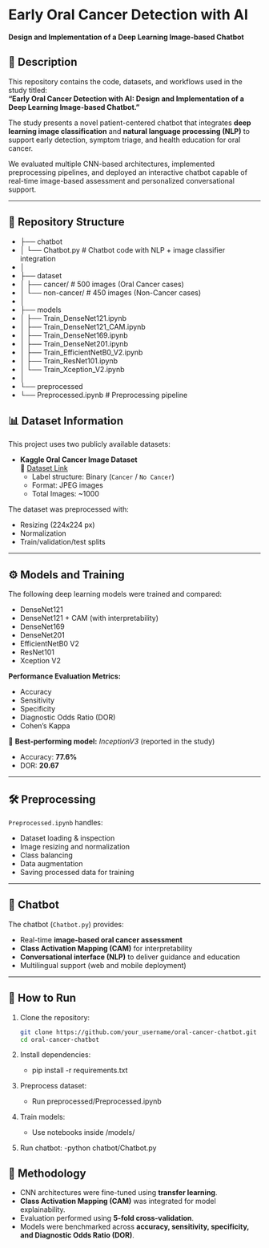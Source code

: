 
# Early Oral Cancer Detection with AI  
**Design and Implementation of a Deep Learning Image-based Chatbot**

## 📌 Description
This repository contains the code, datasets, and workflows used in the study titled:  
**“Early Oral Cancer Detection with AI: Design and Implementation of a Deep Learning Image-based Chatbot.”**

The study presents a novel patient-centered chatbot that integrates **deep learning image classification** and **natural language processing (NLP)** to support early detection, symptom triage, and health education for oral cancer.  

We evaluated multiple CNN-based architectures, implemented preprocessing pipelines, and deployed an interactive chatbot capable of real-time image-based assessment and personalized conversational support.

---

## 📂 Repository Structure
- ├── chatbot
- │ └── Chatbot.py # Chatbot code with NLP + image classifier integration
- │
- ├── dataset
- │ ├── cancer/ # 500 images (Oral Cancer cases)
- │ └── non-cancer/ # 450 images (Non-Cancer cases)
- │
- ├── models
- │ ├── Train_DenseNet121.ipynb
- │ ├── Train_DenseNet121_CAM.ipynb
- │ ├── Train_DenseNet169.ipynb
- │ ├── Train_DenseNet201.ipynb
- │ ├── Train_EfficientNetB0_V2.ipynb
- │ ├── Train_ResNet101.ipynb
- │ └── Train_Xception_V2.ipynb
- │
- └── preprocessed
- └── Preprocessed.ipynb # Preprocessing pipeline



## 📊 Dataset Information
This project uses two publicly available datasets:

- **Kaggle Oral Cancer Image Dataset**  
  📎 [Dataset Link](https://www.kaggle.com/datasets/zaidpy/oral-cancer-dataset)  
  - Label structure: Binary (`Cancer` / `No Cancer`)  
  - Format: JPEG images  
  - Total Images: ~1000  

The dataset was preprocessed with:
- Resizing (224x224 px)  
- Normalization  
- Train/validation/test splits  

---

## ⚙️ Models and Training
The following deep learning models were trained and compared:  
- DenseNet121  
- DenseNet121 + CAM (with interpretability)  
- DenseNet169  
- DenseNet201  
- EfficientNetB0 V2  
- ResNet101  
- Xception V2  

**Performance Evaluation Metrics:**  
- Accuracy  
- Sensitivity  
- Specificity  
- Diagnostic Odds Ratio (DOR)  
- Cohen’s Kappa  

📌 **Best-performing model:** *InceptionV3* (reported in the study)  
- Accuracy: **77.6%**  
- DOR: **20.67**  

---

## 🛠️ Preprocessing
`Preprocessed.ipynb` handles:  
- Dataset loading & inspection  
- Image resizing and normalization  
- Class balancing  
- Data augmentation  
- Saving processed data for training  

---

## 🤖 Chatbot
The chatbot (`Chatbot.py`) provides:  
- Real-time **image-based oral cancer assessment**  
- **Class Activation Mapping (CAM)** for interpretability  
- **Conversational interface (NLP)** to deliver guidance and education  
- Multilingual support (web and mobile deployment)  

---

## 🚀 How to Run

1. Clone the repository:
   ```bash
   git clone https://github.com/your_username/oral-cancer-chatbot.git
   cd oral-cancer-chatbot

2. Install dependencies:

   - pip install -r requirements.txt

3. Preprocess dataset:
   - Run preprocessed/Preprocessed.ipynb

4. Train models:
   - Use notebooks inside /models/
  
5. Run chatbot:
   -python chatbot/Chatbot.py

## 🧪 Methodology
- CNN architectures were fine-tuned using **transfer learning**.  
- **Class Activation Mapping (CAM)** was integrated for model explainability.  
- Evaluation performed using **5-fold cross-validation**.  
- Models were benchmarked across **accuracy, sensitivity, specificity, and Diagnostic Odds Ratio (DOR)**.  


